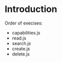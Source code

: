 # Introduction

Order of execises:

* capabilities.js
* read.js
* search.js
* create.js
* delete.js
